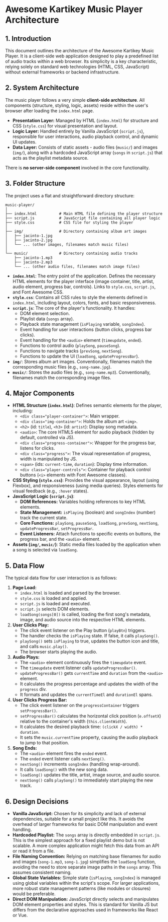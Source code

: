 # Awesome Kartikey Music Player Architecture

## 1. Introduction

This document outlines the architecture of the Awesome Kartikey Music Player. It is a client-side web application designed to play a predefined list of audio tracks within a web browser. Its simplicity is a key characteristic, relying solely on standard web technologies (HTML, CSS, JavaScript) without external frameworks or backend infrastructure.

## 2. System Architecture

The music player follows a very simple **client-side architecture**. All components (structure, styling, logic, assets) reside within the user's browser after loading the `index.html` page.

- **Presentation Layer:** Managed by HTML (`index.html`) for structure and CSS (`style.css`) for visual presentation and layout.
- **Logic Layer:** Handled entirely by Vanilla JavaScript (`script.js`), responsible for user interactions, audio playback control, and dynamic UI updates.
- **Data Layer:** Consists of static assets - audio files (`music/`) and images (`img/`), along with a hardcoded JavaScript array (`songs` in `script.js`) that acts as the playlist metadata source.

There is **no server-side component** involved in the core functionality.

## 3. Folder Structure

The project uses a flat and straightforward directory structure:

```
music-player/
│
├── index.html          # Main HTML file defining the player structure
├── script.js           # JavaScript file containing all player logic
├── style.css           # CSS file for styling the player
│
├── img/                # Directory containing album art images
│   ├── jacinto-1.jpg
│   ├── jacinto-2.jpg
│   └── ... (other images, filenames match music files)
│
└── music/              # Directory containing audio tracks
    ├── jacinto-1.mp3
    ├── jacinto-2.mp3
    └── ... (other audio files, filenames match image files)

```

- **`index.html`**: The entry point of the application. Defines the necessary HTML elements for the player interface (image container, title, artist, audio element, progress bar, controls). Links to `style.css`, `script.js`, and Font Awesome CSS.
- **`style.css`**: Contains all CSS rules to style the elements defined in `index.html`, including layout, colors, fonts, and basic responsiveness.
- **`script.js`**: The core of the player's functionality. It handles:
  - DOM element selection.
  - Playlist data (`songs` array).
  - Playback state management (`isPlaying` variable, `songIndex`).
  - Event handling for user interactions (button clicks, progress bar clicks).
  - Event handling for the `<audio>` element (`timeupdate`, `ended`).
  - Functions to control audio (`playSong`, `pauseSong`).
  - Functions to navigate tracks (`prevSong`, `nextSong`).
  - Functions to update the UI (`loadSong`, `updateProgressBar`).
- **`img/`**: Stores album art images. Conventionally, filenames match the corresponding music files (e.g., `song-name.jpg`).
- **`music/`**: Stores the audio files (e.g., `song-name.mp3`). Conventionally, filenames match the corresponding image files.

## 4. Major Components

- **HTML Structure (`index.html`)**: Defines semantic elements for the player, including:
  - `<div class="player-container">`: Main wrapper.
  - `<div class="img-container">`: Holds the album art `<img>`.
  - `<h2>` (id: `title`), `<h3>` (id: `artist`): Display song metadata.
  - `<audio>`: The core HTML5 element for audio playback (hidden by default, controlled via JS).
  - `<div class="progress-container">`: Wrapper for the progress bar, listens for clicks.
  - `<div class="progress">`: The visual representation of progress, width is manipulated by JS.
  - `<span>` (ids: `current-time`, `duration`): Display time information.
  - `<div class="player-controls">`: Container for playback control buttons (`<i>` elements with Font Awesome classes).
- **CSS Styling (`style.css`)**: Provides the visual appearance, layout (using Flexbox), and responsiveness (using media queries). Styles elements for visual feedback (e.g., `:hover` states).
- **JavaScript Logic (`script.js`)**:
  - **DOM References:** Variables holding references to key HTML elements.
  - **State Management:** `isPlaying` (boolean) and `songIndex` (number) track the current state.
  - **Core Functions:** `playSong`, `pauseSong`, `loadSong`, `prevSong`, `nextSong`, `updateProgressBar`, `setProgressBar`.
  - **Event Listeners:** Attach functions to specific events on buttons, the progress bar, and the `<audio>` element.
- **Assets (`img/`, `music/`)**: Static media files loaded by the application when a song is selected via `loadSong`.

## 5. Data Flow

The typical data flow for user interaction is as follows:

1.  **Page Load:**
    - `index.html` is loaded and parsed by the browser.
    - `style.css` is loaded and applied.
    - `script.js` is loaded and executed.
    - `script.js` selects DOM elements.
    - `loadSong(songs[0])` is called, loading the first song's metadata, image, and audio source into the respective HTML elements.
2.  **User Clicks Play:**
    - The click event listener on the Play button (`playBtn`) triggers.
    - The handler checks the `isPlaying` state. If false, it calls `playSong()`.
    - `playSong()` sets `isPlaying` to true, updates the button icon and title, and calls `music.play()`.
    - The browser starts playing the audio.
3.  **Audio Plays:**
    - The `<audio>` element continuously fires the `timeupdate` event.
    - The `timeupdate` event listener calls `updateProgressBar()`.
    - `updateProgressBar()` gets `currentTime` and `duration` from the `<audio>` element.
    - It calculates the progress percentage and updates the width of the `progress` div.
    - It formats and updates the `currentTimeEl` and `durationEl` spans.
4.  **User Clicks Progress Bar:**
    - The click event listener on the `progressContainer` triggers `setProgressBar()`.
    - `setProgressBar()` calculates the horizontal click position (`e.offsetX`) relative to the container's width (`this.clientWidth`).
    - It calculates the desired playback time: `(clickX / width) * duration`.
    - It sets the `music.currentTime` property, causing the audio playback to jump to that position.
5.  **Song Ends:**
    - The `<audio>` element fires the `ended` event.
    - The `ended` event listener calls `nextSong()`.
    - `nextSong()` increments `songIndex` (handling wrap-around).
    - It calls `loadSong()` with the new song data.
    - `loadSong()` updates the title, artist, image source, and audio source.
    - `nextSong()` calls `playSong()` to immediately start playing the new track.

## 6. Design Decisions

- **Vanilla JavaScript:** Chosen for its simplicity and lack of external dependencies, suitable for a small project like this. It avoids the overhead of larger frameworks for basic DOM manipulation and event handling.
- **Hardcoded Playlist:** The `songs` array is directly embedded in `script.js`. This is the simplest approach for a fixed playlist demo but is not scalable. A more complex application might fetch this data from an API or read it from a file.
- **File Naming Convention:** Relying on matching base filenames for audio and images (`song-1.mp3`, `song-1.jpg`) simplifies the `loadSong` function, avoiding the need to store separate image paths in the `songs` array. This assumes consistent naming.
- **Global State Variables:** Simple state (`isPlaying`, `songIndex`) is managed using global variables within the script's scope. For larger applications, more robust state management patterns (like modules or closures) would be preferable.
- **Direct DOM Manipulation:** JavaScript directly selects and manipulates DOM element properties and styles. This is standard for Vanilla JS but differs from the declarative approaches used in frameworks like React or Vue.

